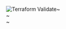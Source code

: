 ![Terraform Validate](https://github.com/lraezj/terraform_localstack/actions/workflows/validate.yml/badge.svg)~                                                                                                                    
~                                                                                                                    
~               

